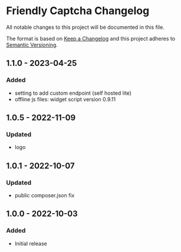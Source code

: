 # Friendly Captcha Changelog

All notable changes to this project will be documented in this file.

The format is based on [Keep a Changelog](http://keepachangelog.com/) and this project adheres to [Semantic Versioning](http://semver.org/).

## 1.1.0 - 2023-04-25
### Added
- setting to add custom endpoint (self hosted lite)
- offline js files: widget script version 0.9.11

## 1.0.5 - 2022-11-09
### Updated
- logo

## 1.0.1 - 2022-10-07
### Updated
- public composer.json fix

## 1.0.0 - 2022-10-03
### Added
- Initial release
